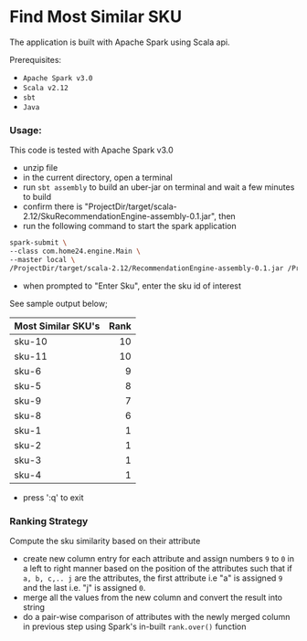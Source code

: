 # Find Most Similar SKU
The application is built with Apache Spark using Scala api.

Prerequisites:
- `Apache Spark v3.0`
- `Scala v2.12`
- `sbt`
- `Java`

### Usage:
This code is tested with Apache Spark v3.0
- unzip file
- in the current directory, open a terminal
- run `sbt assembly` to build an uber-jar on terminal and wait a few minutes to build
- confirm there is "ProjectDir/target/scala-2.12/SkuRecommendationEngine-assembly-0.1.jar", then
- run the following command to start the spark application

```bash
spark-submit \
--class com.home24.engine.Main \
--master local \
/ProjectDir/target/scala-2.12/RecommendationEngine-assembly-0.1.jar /ProjectDir/src/main/scala/resources/test-data.json
```

- when prompted to "Enter Sku", enter the sku id of interest

See sample output below;


|Most Similar SKU's|Rank|
|------------------|----:|
|sku-10            |10  |
|sku-11            |10  |
|sku-6             |9   |
|sku-5             |8   |
|sku-9             |7   |
|sku-8             |6   |
|sku-1             |1   |
|sku-2             |1   |
|sku-3             |1   |
|sku-4             |1   |


- press ':q' to exit


### Ranking Strategy
Compute the sku similarity based on their attribute
* create new column entry for each attribute and assign numbers `9` to `0` in a left to right manner based on the position of the attributes such that if `a, b, c,.. j` are the attributes, the first attribute i.e "a" is assigned `9` and the last i.e. "j" is assigned `0`.
* merge all the values from the new column and convert the result into string
* do a pair-wise comparison of attributes with the newly merged column in previous step using Spark's in-built `rank.over()` function

